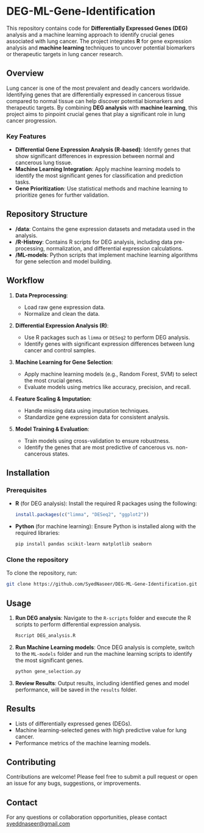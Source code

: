 # DEG-ML-Gene-Identification



This repository contains code for **Differentially Expressed Genes (DEG)** analysis and a machine learning approach to identify crucial genes associated with lung cancer. The project integrates **R** for gene expression analysis and **machine learning** techniques to uncover potential biomarkers or therapeutic targets in lung cancer research.

## Overview

Lung cancer is one of the most prevalent and deadly cancers worldwide. Identifying genes that are differentially expressed in cancerous tissue compared to normal tissue can help discover potential biomarkers and therapeutic targets. By combining **DEG analysis** with **machine learning**, this project aims to pinpoint crucial genes that play a significant role in lung cancer progression.

### Key Features
- **Differential Gene Expression Analysis (R-based)**: Identify genes that show significant differences in expression between normal and cancerous lung tissue.
- **Machine Learning Integration**: Apply machine learning models to identify the most significant genes for classification and prediction tasks.
- **Gene Prioritization**: Use statistical methods and machine learning to prioritize genes for further validation.

## Repository Structure

- **/data**: Contains the gene expression datasets and metadata used in the analysis.
- **/R-Histroy**: Contains R scripts for DEG analysis, including data pre-processing, normalization, and differential expression calculations.
- **/ML-models**: Python scripts that implement machine learning algorithms for gene selection and model building.

## Workflow

1. **Data Preprocessing**:
   - Load raw gene expression data.
   - Normalize and clean the data.
   
2. **Differential Expression Analysis (R)**:
   - Use R packages such as `limma` or `DESeq2` to perform DEG analysis.
   - Identify genes with significant expression differences between lung cancer and control samples.

3. **Machine Learning for Gene Selection**:
   - Apply machine learning models (e.g., Random Forest, SVM) to select the most crucial genes.
   - Evaluate models using metrics like accuracy, precision, and recall.

4. **Feature Scaling & Imputation**:
   - Handle missing data using imputation techniques.
   - Standardize gene expression data for consistent analysis.

5. **Model Training & Evaluation**:
   - Train models using cross-validation to ensure robustness.
   - Identify the genes that are most predictive of cancerous vs. non-cancerous states.

## Installation

### Prerequisites

- **R** (for DEG analysis): Install the required R packages using the following:
  ```R
  install.packages(c("limma", "DESeq2", "ggplot2"))
  ```

- **Python** (for machine learning): Ensure Python is installed along with the required libraries:
  ```bash
  pip install pandas scikit-learn matplotlib seaborn
  ```

### Clone the repository

To clone the repository, run:

```bash
git clone https://github.com/SyedNaseer/DEG-ML-Gene-Identification.git
```

## Usage

1. **Run DEG analysis**: Navigate to the `R-scripts` folder and execute the R scripts to perform differential expression analysis.
   ```R
   Rscript DEG_analysis.R
   ```

2. **Run Machine Learning models**: Once DEG analysis is complete, switch to the `ML-models` folder and run the machine learning scripts to identify the most significant genes.
   ```bash
   python gene_selection.py
   ```

3. **Review Results**: Output results, including identified genes and model performance, will be saved in the `results` folder.

## Results

- Lists of differentially expressed genes (DEGs).
- Machine learning-selected genes with high predictive value for lung cancer.
- Performance metrics of the machine learning models.

## Contributing

Contributions are welcome! Please feel free to submit a pull request or open an issue for any bugs, suggestions, or improvements.



## Contact

For any questions or collaboration opportunities, please contact syeddnaseer@gmail.com

